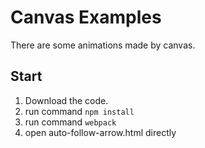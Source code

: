 #  Canvas Examples
There are some animations made by canvas.
## Start
1. Download the code.
2. run command ```npm install```
3. run command ```webpack```
4. open auto-follow-arrow.html directly
